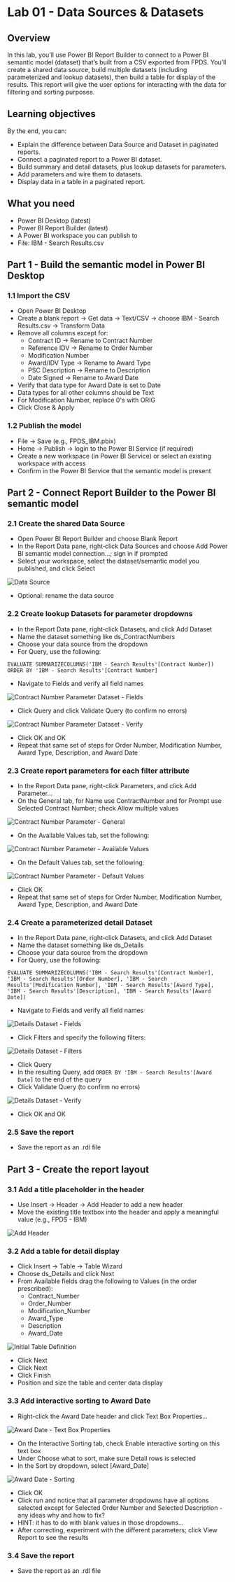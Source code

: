 # Lab 01 - Data Sources & Datasets

## Overview

In this lab, you’ll use Power BI Report Builder to connect to a Power BI semantic model (dataset) that’s built from a CSV exported from FPDS. You’ll create a shared data source, build multiple datasets (including parameterized and lookup datasets), then build a table for display of the results. This report will give the user options for interacting with the data for filtering and sorting purposes.

## Learning objectives

By the end, you can:

- Explain the difference between Data Source and Dataset in paginated reports.
- Connect a paginated report to a Power BI dataset.
- Build summary and detail datasets, plus lookup datasets for parameters.
- Add parameters and wire them to datasets.
- Display data in a table in a paginated report.

## What you need

- Power BI Desktop (latest)
- Power BI Report Builder (latest)
- A Power BI workspace you can publish to
- File: IBM - Search Results.csv

## Part 1 - Build the semantic model in Power BI Desktop

### 1.1 Import the CSV

- Open Power BI Desktop
- Create a blank report → Get data → Text/CSV → choose IBM - Search Results.csv → Transform Data
- Remove all columns except for:
  - Contract ID → Rename to Contract Number
  - Reference IDV → Rename to Order Number
  - Modification Number
  - Award/IDV Type → Rename to Award Type
  - PSC Description → Rename to Description
  - Date Signed → Rename to Award Date
- Verify that data type for Award Date is set to Date
- Data types for all other columns should be Text
- For Modification Number, replace 0's with ORIG
- Click Close & Apply

### 1.2 Publish the model

- File → Save (e.g., FPDS_IBM.pbix)
- Home → Publish → login to the Power BI Service (if required)
- Create a new workspace (in Power BI Service) or select an existing workspace with access
- Confirm in the Power BI Service that the semantic model is present

## Part 2 - Connect Report Builder to the Power BI semantic model

### 2.1 Create the shared Data Source

- Open Power BI Report Builder and choose Blank Report
- In the Report Data pane, right‑click Data Sources and choose Add Power BI semantic model connection...; sign in if prompted
- Select your workspace, select the dataset/semantic model you published, and click Select

![Data Source](../images/lab01/define-data-source.png)

- Optional: rename the data source

### 2.2 Create lookup Datasets for parameter dropdowns

- In the Report Data pane, right‑click Datasets, and click Add Dataset
- Name the dataset something like ds_ContractNumbers
- Choose your data source from the dropdown
- For Query, use the following:

```DAX
EVALUATE SUMMARIZECOLUMNS('IBM - Search Results'[Contract Number]) ORDER BY 'IBM - Search Results'[Contract Number]
```

- Navigate to Fields and verify all field names

![Contract Number Parameter Dataset - Fields](../images/lab01/contract-num-param-dataset-fields.png)

- Click Query and click Validate Query (to confirm no errors)

![Contract Number Parameter Dataset - Verify](../images/lab01/contract-num-param-dataset-verify.png)

- Click OK and OK
- Repeat that same set of steps for Order Number, Modification Number, Award Type, Description, and Award Date

### 2.3 Create report parameters for each filter attribute

- In the Report Data pane, right-click Parameters, and click Add Parameter...
- On the General tab, for Name use ContractNumber and for Prompt use Selected Contract Number; check Allow multiple values

![Contract Number Parameter - General](../images/lab01/contract-num-param-general.png)

- On the Available Values tab, set the following:

![Contract Number Parameter - Available Values](../images/lab01/contract-num-param-avail-values.png)

- On the Default Values tab, set the following:

![Contract Number Parameter - Default Values](../images/lab01/contract-num-param-default-values.png)

- Click OK
- Repeat that same set of steps for Order Number, Modification Number, Award Type, Description, and Award Date

### 2.4 Create a parameterized detail Dataset

- In the Report Data pane, right‑click Datasets, and click Add Dataset
- Name the dataset something like ds_Details
- Choose your data source from the dropdown
- For Query, use the following:

```DAX
EVALUATE SUMMARIZECOLUMNS('IBM - Search Results'[Contract Number], 'IBM - Search Results'[Order Number], 'IBM - Search Results'[Modification Number], 'IBM - Search Results'[Award Type], 'IBM - Search Results'[Description], 'IBM - Search Results'[Award Date])
```

- Navigate to Fields and verify all field names

![Details Dataset - Fields](../images/lab01/details-dataset-fields.png)

- Click Filters and specify the following filters:

![Details Dataset - Filters](../images/lab01/details-dataset-filters.png)

- Click Query
- In the resulting Query, add ```ORDER BY 'IBM - Search Results'[Award Date]``` to the end of the query
- Click Validate Query (to confirm no errors)

![Details Dataset - Verify](../images/lab01/details-dataset-verify.png)

- Click OK and OK

### 2.5 Save the report

- Save the report as an .rdl file

## Part 3 - Create the report layout

### 3.1 Add a title placeholder in the header

- Use Insert → Header → Add Header to add a new header
- Move the existing title textbox into the header and apply a meaningful value (e.g., FPDS - IBM)

![Add Header](../images/lab01/report-header.png)

### 3.2 Add a table for detail display

- Click Insert → Table → Table Wizard
- Choose ds_Details and click Next
- From Available fields drag the following to Values (in the order prescribed):
  - Contract_Number
  - Order_Number
  - Modification_Number
  - Award_Type
  - Description
  - Award_Date

![Initial Table Definition](../images/lab01/initial-table-definition.png)

- Click Next
- Click Next
- Click Finish
- Position and size the table and center data display

### 3.3 Add interactive sorting to Award Date

- Right-click the Award Date header and click Text Box Properties...

![Award Date - Text Box Properties](../images/lab01/award-date-text-box-props.png)

- On the Interactive Sorting tab, check Enable interactive sorting on this text box
- Under Choose what to sort, make sure Detail rows is selected
- In the Sort by dropdown, select [Award_Date]

![Award Date - Sorting](../images/lab01/award-date-sorting.png)

- Click OK
- Click run and notice that all parameter dropdowns have all options selected except for Selected Order Number and Selected Description - any ideas why and how to fix?
- HINT: it has to do with blank values in those dropdowns...
- After correcting, experiment with the different parameters; click View Report to see the results

### 3.4 Save the report

- Save the report as an .rdl file
